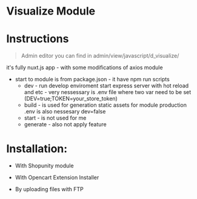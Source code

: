 # Visualize Module


# Instructions

> Admin editor you can find in 
admin/view/javascript/d_visualize/

it's fully nuxt.js app - with some modifications of axios module 

 - start to module is from package.json -  it have npm run scripts 
    - dev - run develop enviroment start express server with hot reload and etc - very nessessary is .env file where two var need to be set (DEV=true;TOKEN=your_store_token)
    - build - is used for generation static assets for module production .env is also nessesary dev=false 
    - start - is not used for me
    - generate - also not apply feature


# Installation:

- With Shopunity module

- With Opencart Extension Installer

- By uploading files with FTP
